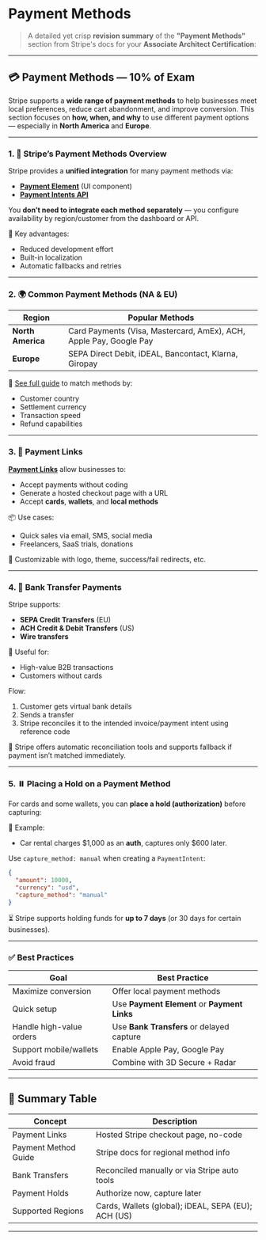 # Payment Methods

> A detailed yet crisp **revision summary** of the **"Payment Methods"** section from Stripe's docs for your **Associate Architect Certification**:

---

## 💳 Payment Methods — 10% of Exam

Stripe supports a **wide range of payment methods** to help businesses meet local preferences, reduce cart abandonment, and improve conversion. This section focuses on **how, when, and why** to use different payment options — especially in **North America** and **Europe**.

---

### 1. 🚀 **Stripe’s Payment Methods Overview**

Stripe provides a **unified integration** for many payment methods via:

* [**Payment Element**](https://stripe.com/docs/payments/payment-element) (UI component)
* [**Payment Intents API**](https://stripe.com/docs/payments/payment-intents)

You **don’t need to integrate each method separately** — you configure availability by region/customer from the dashboard or API.

📌 Key advantages:

* Reduced development effort
* Built-in localization
* Automatic fallbacks and retries

---

### 2. 🌍 **Common Payment Methods (NA & EU)**

| Region            | Popular Methods                                                    |
| ----------------- | ------------------------------------------------------------------ |
| **North America** | Card Payments (Visa, Mastercard, AmEx), ACH, Apple Pay, Google Pay |
| **Europe**        | SEPA Direct Debit, iDEAL, Bancontact, Klarna, Giropay              |

🛒 [See full guide](https://stripe.com/docs/payments/payment-methods/overview) to match methods by:

* Customer country
* Settlement currency
* Transaction speed
* Refund capabilities

---

### 3. 🔗 **Payment Links**

[**Payment Links**](https://stripe.com/docs/payments/payment-links) allow businesses to:

* Accept payments without coding
* Generate a hosted checkout page with a URL
* Accept **cards**, **wallets**, and **local methods**

📦 Use cases:

* Quick sales via email, SMS, social media
* Freelancers, SaaS trials, donations

🧠 Customizable with logo, theme, success/fail redirects, etc.

---

### 4. 🏦 **Bank Transfer Payments**

Stripe supports:

* **SEPA Credit Transfers** (EU)
* **ACH Credit & Debit Transfers** (US)
* **Wire transfers**

📍 Useful for:

* High-value B2B transactions
* Customers without cards

Flow:

1. Customer gets virtual bank details
2. Sends a transfer
3. Stripe reconciles it to the intended invoice/payment intent using reference code

🔐 Stripe offers automatic reconciliation tools and supports fallback if payment isn’t matched immediately.

---

### 5. ⏸️ **Placing a Hold on a Payment Method**

For cards and some wallets, you can **place a hold (authorization)** before capturing:

📘 Example:

* Car rental charges \$1,000 as an **auth**, captures only \$600 later.

Use `capture_method: manual` when creating a `PaymentIntent`:

```json
{
  "amount": 10000,
  "currency": "usd",
  "capture_method": "manual"
}
```

⏳ Stripe supports holding funds for **up to 7 days** (or 30 days for certain businesses).

---

### ✅ Best Practices

| Goal                     | Best Practice                                |
| ------------------------ | -------------------------------------------- |
| Maximize conversion      | Offer local payment methods                  |
| Quick setup              | Use **Payment Element** or **Payment Links** |
| Handle high-value orders | Use **Bank Transfers** or delayed capture    |
| Support mobile/wallets   | Enable Apple Pay, Google Pay                 |
| Avoid fraud              | Combine with 3D Secure + Radar               |

---

## 🧠 Summary Table

| Concept              | Description                                         |
| -------------------- | --------------------------------------------------- |
| Payment Links        | Hosted Stripe checkout page, no-code                |
| Payment Method Guide | Stripe docs for regional method info                |
| Bank Transfers       | Reconciled manually or via Stripe auto tools        |
| Payment Holds        | Authorize now, capture later                        |
| Supported Regions    | Cards, Wallets (global); iDEAL, SEPA (EU); ACH (US) |

---